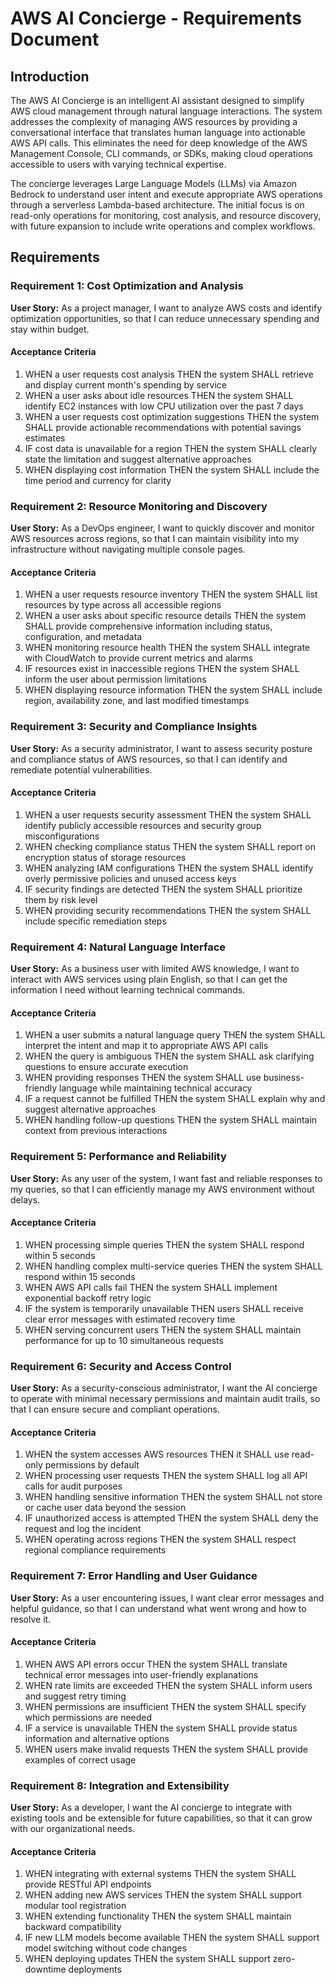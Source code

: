 # AWS AI Concierge - Requirements Document

## Introduction

The AWS AI Concierge is an intelligent AI assistant designed to simplify AWS cloud management through natural language interactions. The system addresses the complexity of managing AWS resources by providing a conversational interface that translates human language into actionable AWS API calls. This eliminates the need for deep knowledge of the AWS Management Console, CLI commands, or SDKs, making cloud operations accessible to users with varying technical expertise.

The concierge leverages Large Language Models (LLMs) via Amazon Bedrock to understand user intent and execute appropriate AWS operations through a serverless Lambda-based architecture. The initial focus is on read-only operations for monitoring, cost analysis, and resource discovery, with future expansion to include write operations and complex workflows.

## Requirements

### Requirement 1: Cost Optimization and Analysis

**User Story:** As a project manager, I want to analyze AWS costs and identify optimization opportunities, so that I can reduce unnecessary spending and stay within budget.

#### Acceptance Criteria

1. WHEN a user requests cost analysis THEN the system SHALL retrieve and display current month's spending by service
2. WHEN a user asks about idle resources THEN the system SHALL identify EC2 instances with low CPU utilization over the past 7 days
3. WHEN a user requests cost optimization suggestions THEN the system SHALL provide actionable recommendations with potential savings estimates
4. IF cost data is unavailable for a region THEN the system SHALL clearly state the limitation and suggest alternative approaches
5. WHEN displaying cost information THEN the system SHALL include the time period and currency for clarity

### Requirement 2: Resource Monitoring and Discovery

**User Story:** As a DevOps engineer, I want to quickly discover and monitor AWS resources across regions, so that I can maintain visibility into my infrastructure without navigating multiple console pages.

#### Acceptance Criteria

1. WHEN a user requests resource inventory THEN the system SHALL list resources by type across all accessible regions
2. WHEN a user asks about specific resource details THEN the system SHALL provide comprehensive information including status, configuration, and metadata
3. WHEN monitoring resource health THEN the system SHALL integrate with CloudWatch to provide current metrics and alarms
4. IF resources exist in inaccessible regions THEN the system SHALL inform the user about permission limitations
5. WHEN displaying resource information THEN the system SHALL include region, availability zone, and last modified timestamps

### Requirement 3: Security and Compliance Insights

**User Story:** As a security administrator, I want to assess security posture and compliance status of AWS resources, so that I can identify and remediate potential vulnerabilities.

#### Acceptance Criteria

1. WHEN a user requests security assessment THEN the system SHALL identify publicly accessible resources and security group misconfigurations
2. WHEN checking compliance status THEN the system SHALL report on encryption status of storage resources
3. WHEN analyzing IAM configurations THEN the system SHALL identify overly permissive policies and unused access keys
4. IF security findings are detected THEN the system SHALL prioritize them by risk level
5. WHEN providing security recommendations THEN the system SHALL include specific remediation steps

### Requirement 4: Natural Language Interface

**User Story:** As a business user with limited AWS knowledge, I want to interact with AWS services using plain English, so that I can get the information I need without learning technical commands.

#### Acceptance Criteria

1. WHEN a user submits a natural language query THEN the system SHALL interpret the intent and map it to appropriate AWS API calls
2. WHEN the query is ambiguous THEN the system SHALL ask clarifying questions to ensure accurate execution
3. WHEN providing responses THEN the system SHALL use business-friendly language while maintaining technical accuracy
4. IF a request cannot be fulfilled THEN the system SHALL explain why and suggest alternative approaches
5. WHEN handling follow-up questions THEN the system SHALL maintain context from previous interactions

### Requirement 5: Performance and Reliability

**User Story:** As any user of the system, I want fast and reliable responses to my queries, so that I can efficiently manage my AWS environment without delays.

#### Acceptance Criteria

1. WHEN processing simple queries THEN the system SHALL respond within 5 seconds
2. WHEN handling complex multi-service queries THEN the system SHALL respond within 15 seconds
3. WHEN AWS API calls fail THEN the system SHALL implement exponential backoff retry logic
4. IF the system is temporarily unavailable THEN users SHALL receive clear error messages with estimated recovery time
5. WHEN serving concurrent users THEN the system SHALL maintain performance for up to 10 simultaneous requests

### Requirement 6: Security and Access Control

**User Story:** As a security-conscious administrator, I want the AI concierge to operate with minimal necessary permissions and maintain audit trails, so that I can ensure secure and compliant operations.

#### Acceptance Criteria

1. WHEN the system accesses AWS resources THEN it SHALL use read-only permissions by default
2. WHEN processing user requests THEN the system SHALL log all API calls for audit purposes
3. WHEN handling sensitive information THEN the system SHALL not store or cache user data beyond the session
4. IF unauthorized access is attempted THEN the system SHALL deny the request and log the incident
5. WHEN operating across regions THEN the system SHALL respect regional compliance requirements

### Requirement 7: Error Handling and User Guidance

**User Story:** As a user encountering issues, I want clear error messages and helpful guidance, so that I can understand what went wrong and how to resolve it.

#### Acceptance Criteria

1. WHEN AWS API errors occur THEN the system SHALL translate technical error messages into user-friendly explanations
2. WHEN rate limits are exceeded THEN the system SHALL inform users and suggest retry timing
3. WHEN permissions are insufficient THEN the system SHALL specify which permissions are needed
4. IF a service is unavailable THEN the system SHALL provide status information and alternative options
5. WHEN users make invalid requests THEN the system SHALL provide examples of correct usage

### Requirement 8: Integration and Extensibility

**User Story:** As a developer, I want the AI concierge to integrate with existing tools and be extensible for future capabilities, so that it can grow with our organizational needs.

#### Acceptance Criteria

1. WHEN integrating with external systems THEN the system SHALL provide RESTful API endpoints
2. WHEN adding new AWS services THEN the system SHALL support modular tool registration
3. WHEN extending functionality THEN the system SHALL maintain backward compatibility
4. IF new LLM models become available THEN the system SHALL support model switching without code changes
5. WHEN deploying updates THEN the system SHALL support zero-downtime deployments